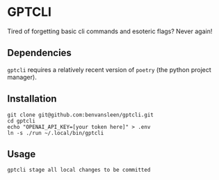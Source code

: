 # GPTCLI

Tired of forgetting basic cli commands and esoteric flags? Never again!


## Dependencies
`gptcli` requires a relatively recent version of `poetry` (the python project manager).


## Installation

```shell
git clone git@github.com:benvansleen/gptcli.git
cd gptcli
echo "OPENAI_API_KEY=[your token here]" > .env
ln -s ./run ~/.local/bin/gptcli
```

## Usage

```shell
gptcli stage all local changes to be committed
```
